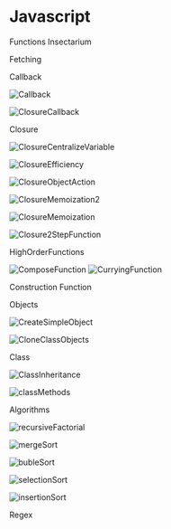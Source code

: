 # Javascript

Functions Insectarium


Fetching

Callback

![Callback](https://user-images.githubusercontent.com/79155265/163054596-55ab86f9-4b8e-4d60-9e55-2efc1c3ca979.png)

![ClosureCallback](https://user-images.githubusercontent.com/79155265/163055137-56793490-ff11-49a8-a2d1-0f5c0d363aa1.png)

Closure

![ClosureCentralizeVariable](https://user-images.githubusercontent.com/79155265/163054822-630da148-2933-4ac2-aa95-1f6838bce6cb.png)

![ClosureEfficiency](https://user-images.githubusercontent.com/79155265/163054863-8df9645d-5fdb-4e84-b391-cd3b6dd45b16.png)

![ClosureObjectAction](https://user-images.githubusercontent.com/79155265/163055051-7d2e8bac-90dd-4539-bea6-4f1dcd232650.png)

![ClosureMemoization2](https://user-images.githubusercontent.com/79155265/163055090-e68cf8f7-ce70-4a91-b8e5-e2e2c683b068.png)

![ClosureMemoization](https://user-images.githubusercontent.com/79155265/163055241-822ff2d8-1438-4eb2-a9b0-7a750ac77e09.png)

![Closure2StepFunction](https://user-images.githubusercontent.com/79155265/163055118-41cd5f09-32e3-4017-ae29-06af7dc04eac.png)

HighOrderFunctions

![ComposeFunction](https://user-images.githubusercontent.com/79155265/163054925-5e06e6e8-6aa2-458a-85d4-b4af393aa6bc.png)
![CurryingFunction](https://user-images.githubusercontent.com/79155265/163054933-27e8beed-cf38-4ac3-b535-c020560885f8.png)

Construction Function


Objects

![CreateSimpleObject](https://user-images.githubusercontent.com/79155265/163055319-6a5ba1c0-b345-4a6e-899e-b51f99cff3ba.png)

![CloneClassObjects](https://user-images.githubusercontent.com/79155265/163054735-b8fee9de-a2c3-4ff6-a0ab-3952b8a0f8db.png)


Class

![ClassInheritance](https://user-images.githubusercontent.com/79155265/163054669-58ef70c6-5651-42c5-a995-70ce9166f136.png)

![classMethods](https://user-images.githubusercontent.com/79155265/163054764-ccb2f928-b3a1-4326-87e6-6172b32ebfae.png)


Algorithms

![recursiveFactorial](https://user-images.githubusercontent.com/79155265/163054962-b55b7b0c-fd79-4597-95ee-466ce2e9c9af.png)


![mergeSort](https://user-images.githubusercontent.com/79155265/163054302-a1ce9b4d-13ae-4f98-89db-bc1370d5dacf.png)

![bubleSort](https://user-images.githubusercontent.com/79155265/163054261-dbbd8353-2621-47b1-98b5-2ab4743f193f.png)

![selectionSort](https://user-images.githubusercontent.com/79155265/163054334-9788f5ad-d6c8-496b-ab41-d3720b9c8bb0.png)

![insertionSort](https://user-images.githubusercontent.com/79155265/163054288-690579e8-97bb-4ec1-8369-d83656fe34b1.png)


Regex





